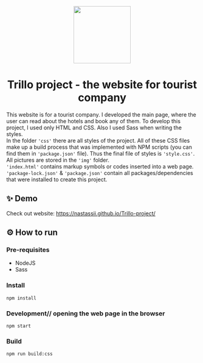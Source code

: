 <p align="center">
  <img src="/docs/animation/animation.gif" width="150">
</p>
<h1 align="center">Trillo project - the website for tourist company</h1>


This website is for a tourist company. I developed the main page, where the user can read about the hotels and book any of them. 
To develop this project, I used only HTML and CSS. Also I used Sass when writing the styles. 
<br> In the folder ```'css'``` there are all styles of the project.
All of these CSS files make up a build process that was implemented with NPM scripts (you can find them in ```'package.json'``` file). Thus the final file of styles is ```'style.css'```. 
<br>All pictures are stored in the ```'img'``` folder.
<br>```'index.html'``` contains markup symbols or codes inserted into a web page.
<br>```'package-lock.json'``` & ```'package.json'``` contain all packages/dependencies that were installed to create this project. 


## ✨ Demo
Check out website:
https://nastassii.github.io/Trillo-project/


## ⚙️ How to run

### Pre-requisites
- NodeJS
- Sass

### Install
```
npm install
```

### Development// opening the web page in the browser
```
npm start
```

### Build
```
npm run build:css
```
